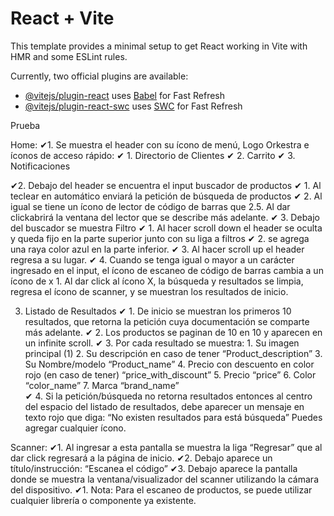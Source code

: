 # React + Vite

This template provides a minimal setup to get React working in Vite with HMR and some ESLint rules.

Currently, two official plugins are available:

- [@vitejs/plugin-react](https://github.com/vitejs/vite-plugin-react/blob/main/packages/plugin-react/README.md) uses [Babel](https://babeljs.io/) for Fast Refresh
- [@vitejs/plugin-react-swc](https://github.com/vitejs/vite-plugin-react-swc) uses [SWC](https://swc.rs/) for Fast Refresh

Prueba

Home:
✔1. Se muestra el header con su ícono de menú, Logo Orkestra e íconos de acceso
rápido:
✔    1. Directorio de Clientes
✔   2. Carrito
✔    3. Notificaciones

✔2. Debajo del header se encuentra el input buscador de productos
✔    1. Al teclear en automático enviará la petición de búsqueda de productos
✔    2. Al igual se tiene un ícono de lector de código de barras que 
        2.5. Al dar clickabrirá la ventana del lector que se describe más adelante.
✔    3. Debajo del buscador se muestra Filtro 
✔       1. Al hacer scroll down el header se oculta y queda fijo en la parte
        superior junto con su liga a filtros 
✔        2. se agrega una raya color azul en la parte inferior. 
✔      3. Al hacer scroll up el header regresa a su lugar.
✔   4. Cuando se tenga igual o mayor a un carácter ingresado en el input, el
        ícono de escaneo de código de barras cambia a un ícono de x
        1. Al dar click al ícono X, la búsqueda y resultados se limpia, regresa
        el ícono de scanner, y se muestran los resultados de inicio.

3. Listado de Resultados
✔     1. De inicio se muestran los primeros 10 resultados, que retorna la petición
    cuya documentación se comparte más adelante.
✔   2. Los productos se paginan de 10 en 10 y aparecen en un infinite scroll.
✔    3. Por cada resultado se muestra:
        1. Su imagen principal (1)
        2. Su descripción en caso de tener “Product_description”
        3. Su Nombre/modelo “Product_name”
        4. Precio con descuento en color rojo (en caso de tener)
        “price_with_discount”
        5. Precio “price”
        6. Color “color_name”
        7. Marca “brand_name”     
✔    4. Si la petición/búsqueda no retorna resultados entonces al centro del
        espacio del listado de resultados, debe aparecer un mensaje en texto rojo
        que diga: “No existen resultados para está búsqueda” Puedes agregar
        cualquier ícono.

Scanner:
✔1. Al ingresar a esta pantalla se muestra la liga “Regresar” que al dar click regresará
a la página de inicio.
✔2. Debajo aparece un título/instrucción: “Escanea el código”
✔3. Debajo aparece la pantalla donde se muestra la ventana/visualizador del scanner
utilizando la cámara del dispositivo.
    ✔1. Nota: Para el escaneo de productos, se puede utilizar cualquier librería o
    componente ya existente.

